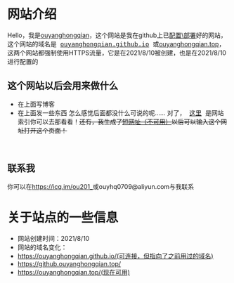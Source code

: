 # 网站介绍
Hello，我是<u>ouyanghongqian</u>，这个网站是我在github上已<u>配置\部署</u>好的网站，这个网站的域名是<kbd> <a href="https://ouyanghongqian.github.io">ouyanghongqian.github.io</a> </kbd>或<a href="https://ouyanghongqian.top">ouyanghongqian.top</a>，这两个网站都强制使用HTTPS流量，它是在2021/8/10被创建，也是在2021/8/10进行配置的
## 这个网站以后会用来做什么
- 在上面写博客
- 在上面发一些东西
怎么感觉后面都没什么可说的呢……
对了，<kbd> <a href="https://ouyanghongqian.top/list">这里</a> </kbd>是网站索引你可以去那看看！~~还有，我生成了[短网址（不可用）](https://t.im/ic0h)以后可以输入这个网址打开这个页面！~~
<br />
<h2 id="联系我">联系我<br /></h2>
<p>你可以在<a href="https://icq.im/ou201_">https://icq.im/ou201_</a>或ouyhq0709@aliyun.com与我联系</p>

# 关于站点的一些信息
- 网站创建时间：2021/8/10
- 网站的域名变化：
-   https://ouyanghongqian.github.io/(可连接，但指向了之前用过的域名)
-   https://github.ouyanghongqian.top/
-   https://ouyanghongqian.top/(现在可用)
